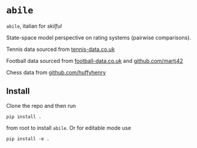 # `abile`

`abile`, italian for _skilful_

State-space model perspective on rating systems (pairwise comparisons).

Tennis data sourced from [tennis-data.co.uk](http://www.tennis-data.co.uk)

Football data sourced from [football-data.co.uk](https://www.football-data.co.uk/) and [github.com/martj42](https://github.com/martj42/international_results)

Chess data from [github.com/huffyhenry](https://github.com/huffyhenry/forecasting-candidates)

## Install

Clone the repo and then run
```
pip install .
```
from root to install `abile`. Or for editable mode use
```
pip install -e .
```